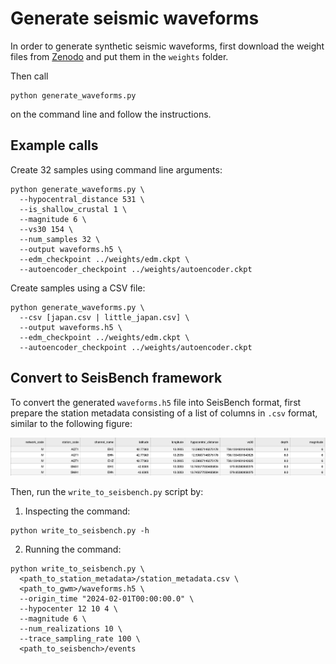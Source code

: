 # Generate seismic waveforms

In order to generate synthetic seismic waveforms, first download the weight files from
[Zenodo](https://zenodo.org/records/14017182) and put them in the `weights` folder.

Then call

```shell
python generate_waveforms.py
```

on the command line and follow the instructions.

## Example calls

Create 32 samples using command line arguments:

```shell
python generate_waveforms.py \
  --hypocentral_distance 531 \
  --is_shallow_crustal 1 \
  --magnitude 6 \
  --vs30 154 \
  --num_samples 32 \
  --output waveforms.h5 \
  --edm_checkpoint ../weights/edm.ckpt \
  --autoencoder_checkpoint ../weights/autoencoder.ckpt
```

Create samples using a CSV file:

```shell
python generate_waveforms.py \
  --csv [japan.csv | little_japan.csv] \
  --output waveforms.h5 \
  --edm_checkpoint ../weights/edm.ckpt \
  --autoencoder_checkpoint ../weights/autoencoder.ckpt
```

## Convert to SeisBench framework

To convert the generated `waveforms.h5` file into SeisBench format, first prepare the station metadata consisting of a list of columns in `.csv` format, similar to the following figure:

![Example waveform Plot](station_metadata.png)

Then, run the `write_to_seisbench.py` script by:

1. Inspecting the command:

  ```shell
  python write_to_seisbench.py -h

  ```

2. Running the command:

  ```shell
  python write_to_seisbench.py \
    <path_to_station_metadata>/station_metadata.csv \
    <path_to_gwm>/waveforms.h5 \
    --origin_time "2024-02-01T00:00:00.0" \
    --hypocenter 12 10 4 \
    --magnitude 6 \
    --num_realizations 10 \
    --trace_sampling_rate 100 \
    <path_to_seisbench>/events
  ```
